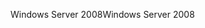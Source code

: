 <span data-ttu-id="07d72-101">Windows Server 2008</span><span class="sxs-lookup"><span data-stu-id="07d72-101">Windows Server 2008</span></span>